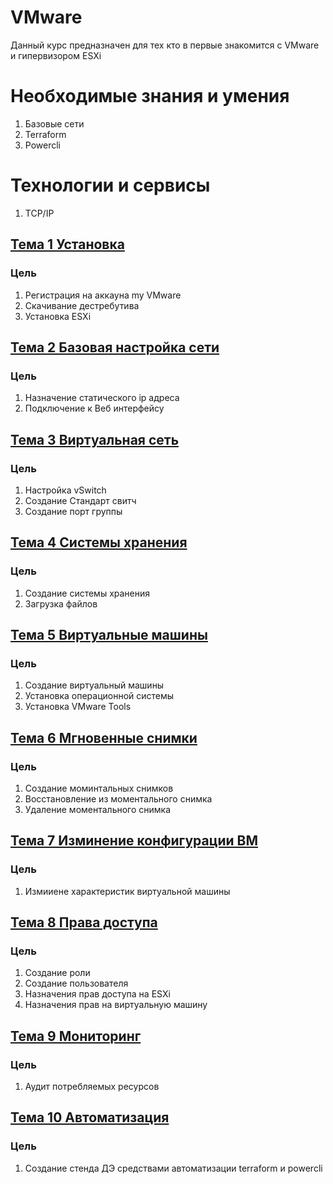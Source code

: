 # VMware

Данный курс предназначен для тех кто в первые знакомится с VMware и гипервизором ESXi

# Необходимые знания и умения
1) Базовые сети
2) Terraform
3) Powercli

# Технологии и сервисы
1) TCP/IP


## [Тема 1 Установка](https://github.com/akkullow/VMware/tree/main/1.%20basic%20only%20ESXi/1_install)
### Цель
1) Регистрация на аккауна my VMware
2) Скачивание дестребутива
3) Установка ESXi

## [Тема 2 Базовая настройка сети ](https://github.com/akkullow/VMware/tree/main/1.%20basic%20only%20ESXi/2_network_configuration)
### Цель
1) Назначение статического ip адреса
2) Подключение к Веб интерфейсу

## [Тема 3 Виртуальная сеть ](https://github.com/akkullow/VMware/tree/main/1.%20basic%20only%20ESXi/3_virtual_network)
### Цель
1) Настройка vSwitch
2) Создание Стандарт свитч
3) Создание порт группы

## [Тема 4 Системы хранения ](https://github.com/akkullow/VMware/tree/main/1.%20basic%20only%20ESXi/4_Storage)
### Цель
1) Создание системы хранения
2) Загрузка файлов

## [Тема 5 Виртуальные машины ](https://github.com/akkullow/VMware/tree/main/1.%20basic%20only%20ESXi/5_Virtual_machine)
### Цель
1) Создание виртуальный машины
2) Установка операционной системы
3) Установка VMware Tools

## [Тема 6 Мгновенные снимки ](https://github.com/akkullow/VMware/tree/main/1.%20basic%20only%20ESXi/6_Snapshot)
### Цель
1) Создание моминтальных снимков
2) Восстановление из моментального снимка
3) Удаление моментального снимка

## [Тема 7 Изминение конфигурации ВМ ](https://github.com/akkullow/VMware/tree/main/1.%20basic%20only%20ESXi/7_Edit_settings_VM)
### Цель
1) Измииене характеристик виртуальной машины

## [Тема 8 Права доступа ](https://github.com/akkullow/VMware/tree/main/1.%20basic%20only%20ESXi/8_Manage)
### Цель
1) Создание роли
2) Создание пользователя
3) Назначения прав доступа на ESXi
4) Назначения прав на виртуальную машину

## [Тема 9 Мониторинг ](https://github.com/akkullow/VMware/tree/main/1.%20basic%20only%20ESXi/9_Monitor)
### Цель
1) Аудит потребляемых ресурсов

## [Тема 10 Автоматизация ](https://github.com/akkullow/VMware/tree/main/1.%20basic%20only%20ESXi/10_Auto)
### Цель
1) Создание стенда ДЭ средствами автоматизации terraform и powercli







